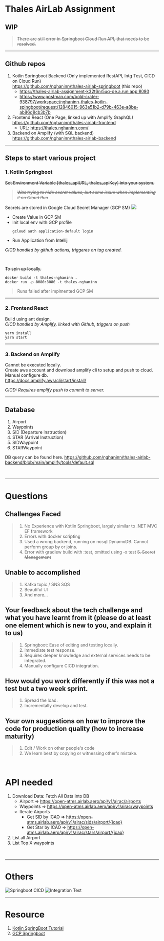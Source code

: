 # Thales AirLab Assignment

## WIP
>~~There are still error in Springboot Cloud Run API, that needs to be resolved.~~
----
## Github repos

1. Kotlin Springboot Backend (Only implemented RestAPI, Intg Test, CICD on Cloud Run) <br>
  https://github.com/nghaninn/thales-airlab-springboot (this repo) <br>
   - https://thales-airlab-assignment-k32t6nr5uq-de.a.run.app:8080 <br>
   - https://www.postman.com/bold-crater-938797/workspace/nghaninn-thales-kotlin-spingboot/request/12846015-963a51b2-d79b-463e-a8be-ab86d8cb3b7b
2. Frontend React (One Page, linked up with Amplify GraphQL) <br>
  https://github.com/nghaninn/thales-airlab-frontend <br>
   - URL: https://thales.nghaninn.com/
3. Backend on Amplify (with SQL backend) <br>
   https://github.com/nghaninn/thales-airlab-backend

----

## Steps to start various project

### **1. Kotlin Springboot**

~~Set Environment Variable [thales_apiURL, thales_apiKey] into your system.~~
>~~_Was trying to hide secret values, but some issue when implementing it on Cloud Run_~~

Secrets are stored in Google Cloud Secret Manager (GCP SM)
<img src="https://raw.githubusercontent.com/nghaninn/thales-airlab-springboot/main/images/google_secret_manager.png">
- Create Value in GCP SM
- Init local env with GCP profile
   ```
   gcloud auth application-default login
   ```
- Run Application from Intellij

*CICD handled by github actions, triggeres on tag created.*

<br>

~~To spin up locally.~~

```
docker build -t thales-nghaninn .
docker run -p 8080:8080 -t thales-nghaninn
```

>Runs failed after implmented GCP SM

----

### **2. Frontend React**

Build using ant design. <br>
*CICD handled by Amplify, linked with Github, triggers on push*
```
yarn install
yarn start
```

---

### **3. Backend on Amplify**

Cannot be executed locally. <br>
Create aws account and download amplify cli to setup and push to cloud. <br>
Manual configure db. <br> 
https://docs.amplify.aws/cli/start/install/

*CICD: Requires amplify push to commit to server.*

----

## Database

1. Airport
2. Waypoints
3. SID (Departure Instruction)
4. STAR (Arrival Instruction)
5. SIDWaypoint
6. STARWaypoint

DB query can be found here. https://github.com/nghaninn/thales-airlab-backend/blob/main/amplify/tools/default.sql

<br>

----

# Questions

## Challenges Faced

>1. No Experience with Kotlin Springboot, largely similar to .NET MVC EF framework
>2. Errors with docker scripting
>3. Used a wrong backend, running on nosql DynamoDB. Cannot perform group by or joins.
>4. Error with gradlew build with :test, omitted using -x test
>~~5. Secret Management~~

## Unable to accomplished

>1. Kafka topic / SNS SQS
>2. Beautiful UI
>3. And more...


## Your feedback about the tech challenge and what you have learnt from it (please do at least one element which is new to you, and explain it to us)

>1. Springboot: Ease of editing and testing locally.
>2. Immediate test response.
>3. Requires deeper knowledge and external services needs to be integrated.
>4. Manually configure CICD integration.

## How would you work differently if this was not a test but a two week sprint.

>1. Spread the load.
>2. Incrementally develop and test.

## Your own suggestions on how to improve the code for production quality (how to increase maturity)

>1. Edit / Work on other people's code
>2. We learn best by copying or witnessing other's mistake.

<br>

# API needed

1. Download Data: Fetch All Data into DB
    - Airport => https://open-atms.airlab.aero/api/v1/airac/airports
    - Waypoints => https://open-atms.airlab.aero/api/v1/airac/waypoints
    - Iterate Airports
      - Get SID by ICAO => https://open-atms.airlab.aero/api/v1/airac/sids/airport/{icao}
      - Get Star by ICAO => https://open-atms.airlab.aero/api/v1/airac/stars/airport/{icao}
2. List all Airport
3. List Top X waypoints

<br>

----

# Others

![Springboot CICD](https://raw.githubusercontent.com/nghaninn/thales-airlab-springboot/main/images/springboot_cicd.png)
![Integration Test](https://raw.githubusercontent.com/nghaninn/thales-airlab-springboot/main/images/integration_test.png)

----

# Resource
1. [Kotlin SpringBoot Tutorial](https://www.udemy.com/course/build-restful-apis-using-kotlin-and-spring-boot)
2. [GCP Springboot](https://www.youtube.com/watch?v=JqxMTQ2-VIE)